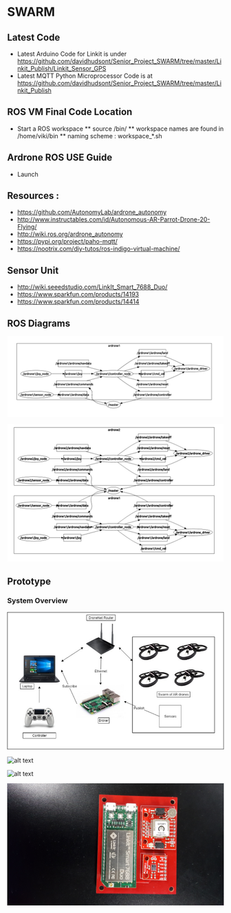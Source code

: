 # SWARM

## Latest Code
* Latest Arduino Code for Linkit is under https://github.com/davidhudsont/Senior_Project_SWARM/tree/master/Linkit_Publish/Linkit_Sensor_GPS
* Latest MQTT Python Microprocessor Code is at
https://github.com/davidhudsont/Senior_Project_SWARM/tree/master/Linkit_Publish


## ROS VM Final Code Location
* Start a ROS workspace
** source /bin/<name of workspace>
** workspace names are found in /home/viki/bin
** naming scheme : workspace_*.sh

## Ardrone ROS USE Guide
* Launch


## Resources :
* https://github.com/AutonomyLab/ardrone_autonomy
* http://www.instructables.com/id/Autonomous-AR-Parrot-Drone-20-Flying/
* http://wiki.ros.org/ardrone_autonomy
* https://pypi.org/project/paho-mqtt/
* https://nootrix.com/diy-tutos/ros-indigo-virtual-machine/

## Sensor Unit
* http://wiki.seeedstudio.com/LinkIt_Smart_7688_Duo/
* https://www.sparkfun.com/products/14193
* https://www.sparkfun.com/products/14414



## ROS Diagrams

![alt text][logo]

[logo]: https://github.com/davidhudsont/SWARM/blob/master/Images/Master_1_Ardrone.PNG "1 Ardrone"

![alt text][logo2]

[logo2]: https://github.com/davidhudsont/SWARM/blob/master/Images/Master_2_Ardrone.PNG "2 Ardrones"

## Prototype

### System Overview
![alt text][logo3]

[logo3]: https://github.com/davidhudsont/SWARM/blob/master/Images/Pictograph_System.jpg "System Overview"


![alt text][logo4]

[logo4]: https://github.com/davidhudsont/SWARM/blob/master/Images/030.jpg "4 Drone Swarm Prototypes"

![alt text][logo5]

[logo5]: https://github.com/davidhudsont/SWARM/blob/master/Images/032.jpg "Drone Prototype Closeup"

![alt text][logo6]

[logo6]: https://github.com/davidhudsont/SWARM/blob/master/Images/024.jpg "Sensor Unit Prototype Closeup"

